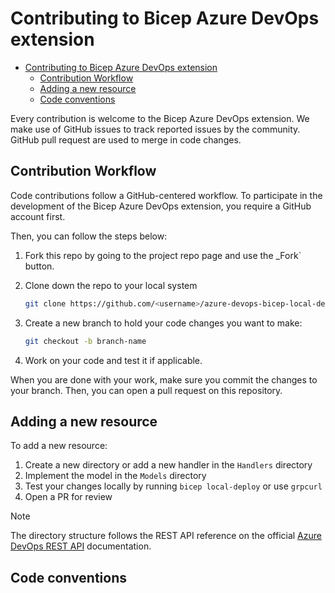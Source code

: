 # Contributing to Bicep Azure DevOps extension

<!-- markdownlint-disable MD007 -->
- [Contributing to Bicep Azure DevOps extension](#contributing-to-bicep-azure-devops-extension)
  - [Contribution Workflow](#contribution-workflow)
  - [Adding a new resource](#adding-a-new-resource)
  - [Code conventions](#code-conventions)

Every contribution is welcome to the Bicep Azure DevOps extension.
We make use of GitHub issues to track reported issues by the community.
GitHub pull request are used to merge in code changes.

## Contribution Workflow

Code contributions follow a GitHub-centered workflow. To participate in
the development of the Bicep Azure DevOps extension, you require a GitHub account first.

Then, you can follow the steps below:

1. Fork this repo by going to the project repo page and use the _Fork` button.
2. Clone down the repo to your local system

    ```bash
    git clone https://github.com/<username>/azure-devops-bicep-local-deploy.git
    ```

3. Create a new branch to hold your code changes you want to make:

    ```bash
    git checkout -b branch-name
    ```

4. Work on your code and test it if applicable.

When you are done with your work, make sure you commit the changes to
your branch. Then, you can open a pull request on this repository.

## Adding a new resource

To add a new resource:

1. Create a new directory or add a new handler in the `Handlers` directory
2. Implement the model in the `Models` directory
3. Test your changes locally by running `bicep local-deploy` or use `grpcurl`
4. Open a PR for review

> [!NOTE]
> The directory structure follows the REST API reference on the official [Azure DevOps
> REST API][00] documentation.

## Code conventions

<!-- TODO: Write about conventions -->

<!-- Link reference definitions -->
[00]: https://learn.microsoft.com/en-us/rest/api/azure/devops/?view=azure-devops-rest-7.2
